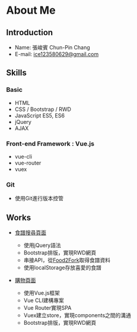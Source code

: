 # About Me

## Introduction
* Name: 張峻賓 Chun-Pin Chang
* E-mail: ice123580629@gmail.com

## Skills

### Basic
* HTML
* CSS / Bootstrap / RWD
* JavaScript ES5, ES6
* jQuery
* AJAX

### Front-end Framework : Vue.js
* vue-cli
* vue-router
* vuex

### Git
* 使用Git進行版本控管

## Works
* [食譜搜尋頁面](https://determined-archimedes-060e8f.netlify.com/)
  * 使用jQuery語法
  * Bootstrap排版，實現RWD網頁
  * 串接API，從[Food2Fork](https://www.food2fork.com/)取得食譜資料
  * 使用localStorage存放喜愛的食譜

* [購物頁面](http://chunpin-vuejs.s3-website-ap-northeast-1.amazonaws.com/)
  * 使用Vue.js框架
  * Vue CLI建構專案
  * Vue Router實現SPA
  * Vuex建立store，實現components之間的溝通
  * Bootstrap排版，實現RWD網頁
 
